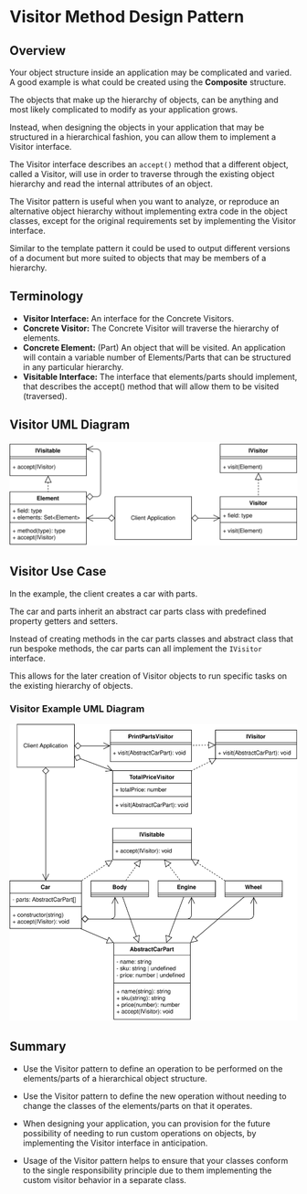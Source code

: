# Visitor Method Design Pattern

## Overview

Your object structure inside an application may be complicated and varied. A good example is what could be created using the **Composite** structure.

The objects that make up the hierarchy of objects, can be anything and most likely complicated to modify as your application grows.

Instead, when designing the objects in your application that may be structured in a hierarchical fashion, you can allow them to implement a Visitor interface.

The Visitor interface describes an `accept()` method that a different object, called a Visitor, will use in order to traverse through the existing object hierarchy and read the internal attributes of an object.

The Visitor pattern is useful when you want to analyze, or reproduce an alternative object hierarchy without implementing extra code in the object classes, except for the original requirements set by implementing the Visitor interface.

Similar to the template pattern it could be used to output different versions of a document but more suited to objects that may be members of a hierarchy.

## Terminology

- **Visitor Interface:** An interface for the Concrete Visitors.
- **Concrete Visitor:** The Concrete Visitor will traverse the hierarchy of elements.
- **Concrete Element:** (Part) An object that will be visited. An application will contain a variable number of Elements/Parts that can be structured in any particular hierarchy.
- **Visitable Interface:** The interface that elements/parts should implement, that describes the accept() method that will allow them to be visited (traversed).

## Visitor UML Diagram

![visitor concept](diagrams/visitor_concept.svg)

## Visitor Use Case

In the example, the client creates a car with parts.

The car and parts inherit an abstract car parts class with predefined property getters and setters.

Instead of creating methods in the car parts classes and abstract class that run bespoke methods, the car parts can all implement the `IVisitor` interface.

This allows for the later creation of Visitor objects to run specific tasks on the existing hierarchy of objects.

### Visitor Example UML Diagram

![visitor example](diagrams/visitor_example.svg)

## Summary

- Use the Visitor pattern to define an operation to be performed on the elements/parts of a hierarchical object structure.

- Use the Visitor pattern to define the new operation without needing to change the classes of the elements/parts on that it operates.

- When designing your application, you can provision for the future possibility of needing to run custom operations on objects, by implementing the Visitor interface in anticipation.

- Usage of the Visitor pattern helps to ensure that your classes conform to the single responsibility principle due to them implementing the custom visitor behavior in a separate class.
